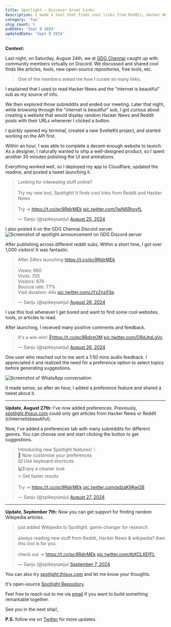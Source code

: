 ```yaml
---
title: Spotlight – Discover Great Links
description: I made a tool that finds cool links from Reddit, Hacker News, and Wikipedia. Launched it on Twitter and Discord. Got 1,000 visitors in 24 hours.
category: 'fun'
ship_count: 5
pubDate: 'Sept 9 2024'
updatedDate: 'Sept 9 2024'
---
```



**Context:**

Last night, on Saturday, August 24th, we at [GDG Chennai](https://gdg.community.dev/gdg-chennai/) caught up with community members virtually on Discord. We discussed and shared cool finds like articles, tools, new open-source repositories, free tools, etc. 

> One of the members asked me how I curate so many links. 

I explained that I used to read Hacker News and the "internet is beautiful" sub as my source of info.

We then explored those subreddits and ended our meeting. Later that night, while browsing through the "internet is beautiful" sub, I got curious about creating a website that would display random Hacker News and Reddit posts with their URLs whenever I clicked a button.

I quickly opened my terminal, created a new SvelteKit project, and started working on the API first.

Within an hour, I was able to complete a decent-enough website to launch. As a designer, I naturally wanted to ship a well-designed product, so I spent another 30 minutes polishing the UI and animations.

Everything worked well, so I deployed my app to Cloudflare, updated the readme, and posted a tweet launching it.

<blockquote class="twitter-tweet"><p lang="en" dir="ltr">Looking for interesting stuff online? <br><br>Try my new tool, Spotlight! It finds cool links from Reddit and Hacker News<br><br>Try → <a href="https://t.co/pc9RdirMEk">https://t.co/pc9RdirMEk</a> <a href="https://t.co/1wN6RhsyfL">pic.twitter.com/1wN6RhsyfL</a></p>&mdash; Sanju (@spikeysanju) <a href="https://twitter.com/spikeysanju/status/1827537680084955396?ref_src=twsrc%5Etfw">August 25, 2024</a></blockquote> <script async src="https://platform.twitter.com/widgets.js" charset="utf-8"></script>

I also posted it on the GDG Chennai Discord server.
![Screenshot of spotlight announcement on GDG Discord server](https://assets.sanju.sh/ships/spotlight-announcement-on-discord.png)

After publishing across different reddit subs, Within a short time, I got over 1,000 visitors! It was fantastic.
<blockquote class="twitter-tweet"><p lang="en" dir="ltr">After 24hrs launching <a href="https://t.co/pc9RdirMEk">https://t.co/pc9RdirMEk</a><br><br>Views: 960<br>Visits: 705<br>Visitors: 676<br>Bounce rate: 77%<br>Visit duration: 44s <a href="https://t.co/JYzZnzif3p">pic.twitter.com/JYzZnzif3p</a></p>&mdash; Sanju (@spikeysanju) <a href="https://twitter.com/spikeysanju/status/1827923044129808777?ref_src=twsrc%5Etfw">August 26, 2024</a></blockquote> <script async src="https://platform.twitter.com/widgets.js" charset="utf-8"></script>

I use this tool whenever I get bored and want to find some cool websites, tools, or articles to read.

After launching, I received many positive comments and feedback.

<blockquote class="twitter-tweet"><p lang="en" dir="ltr">It&#39;s a win-win! 🎉<a href="https://t.co/pc9RdireOM">https://t.co/pc9RdireOM</a> <a href="https://t.co/DRdJtqLqVc">pic.twitter.com/DRdJtqLqVc</a></p>&mdash; Sanju (@spikeysanju) <a href="https://twitter.com/spikeysanju/status/1828125019559371211?ref_src=twsrc%5Etfw">August 26, 2024</a></blockquote> <script async src="https://platform.twitter.com/widgets.js" charset="utf-8"></script>

One user who reached out to me sent a 1:50 mins audio feedback. I appreciated it and realized the need for a preference option to select topics before generating suggestions.

![Screenshot of WhatsApp conversation](https://assets.sanju.sh/ships/whatsapp-conversation.png)

It made sense, so after an hour, I added a preference feature and shared a tweet about it.

---

**Update, August 27th:** I've now added preferences. Previously, [spotlight.thisux.com](spotlight.thisux.com) could only get articles from Hacker News or Reddit (r/internetisbeautiful). 

Now, I've added a preferences tab with many subreddits for different genres. You can choose one and start clicking the button to get suggestions.

<blockquote class="twitter-tweet" data-media-max-width="560"><p lang="en" dir="ltr">Introducing new Spotlight features! ✨ <br>🔄 Now customise your preferences<br>⌨️ Use keyboard shortcuts<br>💻Enjoy a cleaner look<br>🔥 Get faster results <br><br>Try → <a href="https://t.co/pc9RdirMEk">https://t.co/pc9RdirMEk</a> <a href="https://t.co/adzaK9KwGB">pic.twitter.com/adzaK9KwGB</a></p>&mdash; Sanju (@spikeysanju) <a href="https://twitter.com/spikeysanju/status/1828382706004304210?ref_src=twsrc%5Etfw">August 27, 2024</a></blockquote> <script async src="https://platform.twitter.com/widgets.js" charset="utf-8"></script>

---

**Update, September 7th:** Now you can get support for finding random Wikipedia articles.

<blockquote class="twitter-tweet"><p lang="en" dir="ltr">just added Wikipedia to Spotlight. game-changer for research. <br><br>always reading new stuff from Reddit, Hacker News &amp; wikipedia? then this tool is for you.<br><br>check out → <a href="https://t.co/pc9RdirMEk">https://t.co/pc9RdirMEk</a> <a href="https://t.co/tbXCLXEfFL">pic.twitter.com/tbXCLXEfFL</a></p>&mdash; Sanju (@spikeysanju) <a href="https://twitter.com/spikeysanju/status/1832362228567437543?ref_src=twsrc%5Etfw">September 7, 2024</a></blockquote> <script async src="https://platform.twitter.com/widgets.js" charset="utf-8"></script>

You can also try [spotlight.thisux.com](http://spotlight.thisux.com) and let me know your thoughts.

It's open-source [Spotlight Repository](https://github.com/thisuxhq/spotlight).

Feel free to reach out to me via [email](mailto:work@sanju.sh?subject=Let's%20Build%20Something%20Remarkable&body=Hi%20Sanju%2C%0A%0AI%20came%20across%20your%20project%20Spotlight%20and%20was%20impressed%20by%20it.%20I%20would%20love%20to%20discuss%20the%20possibility%20of%20collaborating%20on%20a%20new%20project.%20Looking%20forward%20to%20hearing%20from%20you.%0A%0ABest%20regards%2C%0A%5BYour%20Name%5D) if you want to build something remarkable together.

See you in the next ship!, 

**P.S.** follow me on [Twitter](https://x.com/spikeysanju) for more updates.